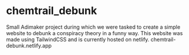 # chemtrail_debunk
Small Adimaker project during which we were tasked to create a simple website to debunk a conspiracy theory in a funny way.
This website was made using TailwindCSS and is currently hosted on netlify. chemtrail-debunk.netlify.app
